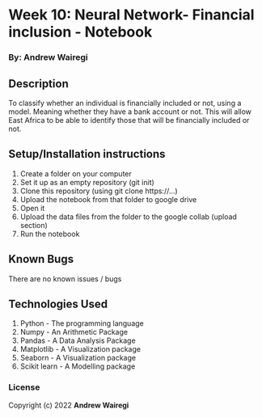 # Week 10: Neural Network- Financial inclusion - Notebook

### By: Andrew Wairegi

## Description
To classify whether an individual is financially included or
not, using a model. Meaning whether they have a bank account or not.
This will allow East Africa to be able to identify those that will
be financially included or not.

## Setup/Installation instructions
1. Create a folder on your computer
2. Set it up as an empty repository (git init)
3. Clone this repository (using git clone https://...)
4. Upload the notebook from that folder to google drive
5. Open it
6. Upload the data files from the folder to the google collab (upload section)
7. Run the notebook

## Known Bugs
There are no known issues / bugs

## Technologies Used
1. Python - The programming language
2. Numpy - An Arithmetic Package
3. Pandas - A Data Analysis Package
4. Matplotlib - A Visualization package
5. Seaborn - A Visualization package
7. Scikit learn - A Modelling package

### License
Copyright (c) 2022 **Andrew Wairegi**
